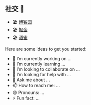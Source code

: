 ## 社交 👋
- 🏖️ [博客园](https://www.cnblogs.com/sxdpanda)
- 🏖️ [掘金](https://juejin.cn/user/1574156383828343)
- 🏖️ [语雀](https://www.yuque.com/sxd_panda)

<!-- **sxdPanda/sxdPanda** is a ✨ _special_ ✨ repository because its `README.md` (this file) appears on your GitHub profile. -->

Here are some ideas to get you started:

- 🔭 I’m currently working on ...
- 🌱 I’m currently learning ...
- 👯 I’m looking to collaborate on ...
- 🤔 I’m looking for help with ...
- 💬 Ask me about ...
- 📫 How to reach me: ...
- 😄 Pronouns: ...
- ⚡ Fun fact: ...

